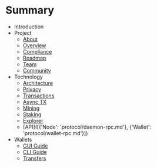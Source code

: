 # Summary

- Introduction
- Project
  - [About](project/index.md)
  - [Overview](project/what-is-salvium.md)
  - [Compliance](project/compliance.md)
  - [Roadmap](project/roadmap.md)
  - [Team](project/team-history.md)
  - [Community](project/get-involved.md)
- Technology
  - [Architecture](protocol/index.md)
  - [Privacy](protocol/about-privacy.md)
  - [Transactions](protocol/protocol-tx.md)
  - [Async TX](protocol/async-transactions.md)
  - [Mining](protocol/mining-emissions.md)
  - [Staking](protocol/staking-yield.md)
  - [Explorer](protocol/explorer.md)
  - [API]([{'Node': 'protocol/daemon-rpc.md'}, {'Wallet': 'protocol/wallet-rpc.md'}])
- Wallets
  - [GUI Guide](wallets/gui-wallet-guide.md)
  - [CLI Guide](wallets/cli-wallet-guide.md)
  - [Transfers](wallets/show-transfers-color-coding.md)